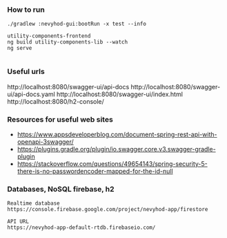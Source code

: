 ### How to run
```
./gradlew :nevyhod-gui:bootRun -x test --info

utility-components-frontend
ng build utility-components-lib --watch
ng serve


```



### Useful urls
http://localhost:8080/swagger-ui/api-docs
http://localhost:8080/swagger-ui/api-docs.yaml
http://localhost:8080/swagger-ui/index.html
http://localhost:8080/h2-console/

### Resources for useful web sites
- https://www.appsdeveloperblog.com/document-spring-rest-api-with-openapi-3swagger/
- https://plugins.gradle.org/plugin/io.swagger.core.v3.swagger-gradle-plugin
- https://stackoverflow.com/questions/49654143/spring-security-5-there-is-no-passwordencoder-mapped-for-the-id-null


### Databases, NoSQL firebase, h2
```
Realtime database
https://console.firebase.google.com/project/nevyhod-app/firestore

API URL
https://nevyhod-app-default-rtdb.firebaseio.com/

```